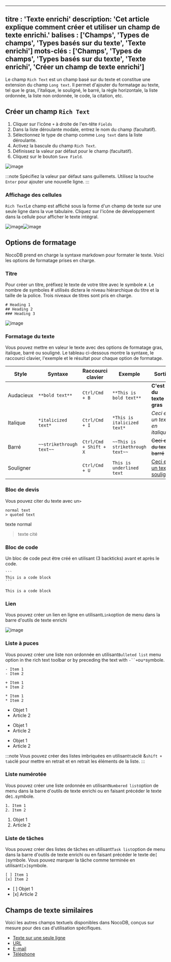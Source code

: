 ***

titre : 'Texte enrichi'
description: 'Cet article explique comment créer et utiliser un champ de texte enrichi.'
balises : \['Champs', 'Types de champs', 'Types basés sur du texte', 'Texte enrichi']
mots-clés : \['Champs', 'Types de champs', 'Types basés sur du texte', 'Texte enrichi', 'Créer un champ de texte enrichi']
--------------------------------------------------------------------------------------------------------------------------

Le champ `Rich Text` est un champ basé sur du texte et constitue une extension du champ `Long text`. Il permet d'ajouter du formatage au texte, tel que le gras, l'italique, le souligné, le barré, la règle horizontale, la liste ordonnée, la liste non ordonnée, le code, la citation, etc.

## Créer un champ `Rich Text`

1. Cliquer sur l'icône `+` à droite de l'en-tête `Fields`
2. Dans la liste déroulante modale, entrez le nom du champ (facultatif).
3. Sélectionnez le type de champ comme `Long text` dans la liste déroulante.
4. Activez la bascule du champ `Rich Text`.
5. Définissez la valeur par défaut pour le champ (facultatif).
6. Cliquez sur le bouton `Save Field`.

![image](/img/v2/fields/types/richtext.png)

:::note
Spécifiez la valeur par défaut sans guillemets.
Utilisez la touche `Enter` pour ajouter une nouvelle ligne.
:::

### Affichage des cellules

`Rich Text`Le champ est affiché sous la forme d'un champ de texte sur une seule ligne dans la vue tabulaire. Cliquez sur l'icône de développement dans la cellule pour afficher le texte intégral.

![image](/img/v2/fields/long-text-expand.png)![image](/img/v2/fields/long-text-expand-2.png)

## Options de formatage

NocoDB prend en charge la syntaxe markdown pour formater le texte. Voici les options de formatage prises en charge.

### Titre

Pour créer un titre, préfixez le texte de votre titre avec le symbole `#`. Le nombre de symboles # utilisés dictera le niveau hiérarchique du titre et la taille de la police. Trois niveaux de titres sont pris en charge.

```
# Heading 1
## Heading 2
### Heading 3
```

![image](/img/v2/fields/types/richtext-heading.png)

### Formatage du texte

Vous pouvez mettre en valeur le texte avec des options de formatage gras, italique, barré ou souligné. Le tableau ci-dessous montre la syntaxe, le raccourci clavier, l'exemple et le résultat pour chaque option de formatage.

| Style | Syntaxe | Raccourci clavier | Exemple | Sortie |
| --- | --- | --- | --- | --- |
| Audacieux |`**bold text**`|`Ctrl/Cmd + B`|`**This is bold text**`|**C'est du texte en gras**|
| Italique |`*italicized text*`|`Ctrl/Cmd + I`|`*This is italicized text*`|*Ceci est un texte en italique*|
| Barré |`~~strikethrough text~~`|`Ctrl/Cmd + Shift + X`|`~~This is strikethrough text~~`| ~~Ceci est du texte barré~~ |
| Souligner | |`Ctrl/Cmd + U`|`This is underlined text`|<u>Ceci est un texte souligné</u>|

### Bloc de devis

Vous pouvez citer du texte avec un`>`

```
normal text
> quoted text
```

texte normal

> texte cité

### Bloc de code

Un bloc de code peut être créé en utilisant (3 backticks) avant et après le code.

````
```
This is a code block
```
````

```
This is a code block
```

### Lien

Vous pouvez créer un lien en ligne en utilisant`Link`option de menu dans la barre d'outils de texte enrichi

![image](/img/v2/fields/types/richtext-links.png)

### Liste à puces

Vous pouvez créer une liste non ordonnée en utilisant`Bulleted list` menu option in the rich text toolbar or by preceding the text with `-``+`ou`*`symbole.

```
- Item 1
- Item 2

+ Item 1
+ Item 2

* Item 1
* Item 2
```

* Objet 1
* Article 2

- Objet 1
- Article 2

* Objet 1
* Article 2

:::note
Vous pouvez créer des listes imbriquées en utilisant`tab`clé &`shift + tab`clé pour mettre en retrait et en retrait les éléments de la liste.
:::

### Liste numérotée

Vous pouvez créer une liste ordonnée en utilisant`Numbered list`option de menu dans la barre d'outils de texte enrichi ou en faisant précéder le texte de`1.`symbole.

```
1. Item 1
2. Item 2
```

1. Objet 1
2. Article 2

### Liste de tâches

Vous pouvez créer des listes de tâches en utilisant`Task list`option de menu dans la barre d'outils de texte enrichi ou en faisant précéder le texte de`[ ]`symbole. Vous pouvez marquer la tâche comme terminée en utilisant`[x]`symbole.

```
[ ] Item 1
[x] Item 2
```

* \[ ] Objet 1
* \[x] Article 2

## Champs de texte similaires

Voici les autres champs textuels disponibles dans NocoDB, conçus sur mesure pour des cas d'utilisation spécifiques.

* [Texte sur une seule ligne](010.single-line-text.md)
* [URL](050.url.md)
* [E-mail](030.email.md)
* [Téléphone](040.phonenumber.md)
